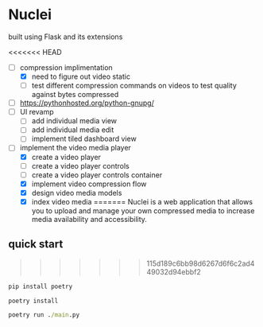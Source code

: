 # Nuclei

built using Flask and its extensions

<<<<<<< HEAD
- [ ] compression implimentation
  - [x] need to figure out video static 
  - [ ] test different compression commands on videos to test quality against bytes compressed
- [ ] <https://pythonhosted.org/python-gnupg/>
- [ ] UI revamp
  - [ ] add individual media view
  - [ ] add individual media edit
  - [ ] implement tiled dashboard view

- [ ] implement the video media player
  - [x] create a video player
  - [ ] create a video player controls
  - [ ] create a video player controls container
  - [x] implement video compression flow
  - [x] design video media models
  - [x] index video media
=======
Nuclei is a web application that allows you to upload and manage your own compressed media to increase media availability and accessibility.

## quick start
>>>>>>> 115d189c6bb98d6267d6f6c2ad449032d94ebbf2

```bat
pip install poetry

poetry install

poetry run ./main.py
```
